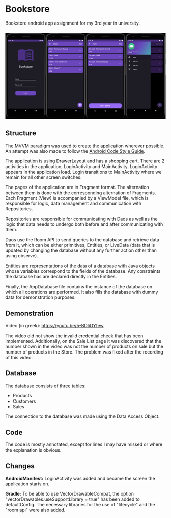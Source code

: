 # Bookstore

Bookstore android app assignment for my 3rd year in university.

### <p align="center">![App screens](https://raw.githubusercontent.com/CrazyStevenz/bookstore/master/bookstore.png)</p>

## Structure

The MVVM paradigm was used to create the application wherever possible.
An attempt was also made to follow the [Android Code Style Guide](https://source.android.com/devices/architecture/hidl/code-style).

The application is using DrawerLayout and has a shopping cart.
There are 2 activities in the application, LoginActivity and MainActivity.
LoginActivity appears in the application load.
Login transitions to MainActivity where we remain for all other screen switches.

The pages of the application are in Fragment format.
The alternation between them is done with the corresponding alternation of Fragments.
Each Fragment (View) is accompanied by a ViewModel file, which is responsible for logic,
data management and communication with Repositories.

Repositories are responsible for communicating with Daos as well as the logic that
data needs to undergo both before and after communicating with them.

Daos use the Room API to send queries to the database and retrieve data from it, which
can be either primitives, Entities, or LiveData (data that is updated by changing the
database without any further action other than using observe).

Entities are representations of the data of a database with Java objects whose
variables correspond to the fields of the database. Any constraints the database has
are declared directly in the Entities.

Finally, the AppDatabase file contains the instance of the database on which all
operations are performed. It also fills the database with dummy data for demonstration 
purposes.

## Demonstration

Video (in greek): https://youtu.be/5-BDIiOYfew

The video did not show the invalid credential check that has been implemented.
Additionally, on the Sale List page it was discovered that the number shown in the video
was not the number of products on sale but the number of products in the Store.
The problem was fixed after the recording of this video.

## Database

The database consists of three tables:

- Products
- Customers
- Sales

The connection to the database was made using the Data Access Object.

## Code

The code is mostly annotated, except for lines I may have missed or where the
explanation is obvious.

## Changes

**AndroidManifest:** LoginActivity was added and became the screen the application
starts on.

**Gradle:** To be able to use VectorDrawableCompat, the option
"vectorDrawables.useSupportLibrary = true" has been added to defaultConfig.
The necessary libraries for the use of "lifecycle" and the "room api" were also added.
